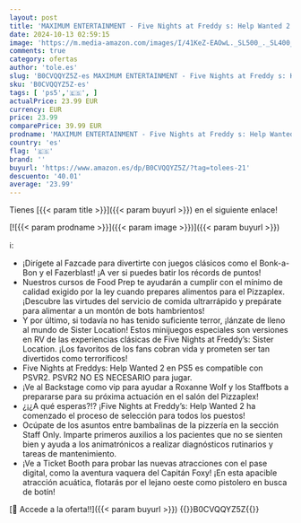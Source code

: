 ```yaml
---
layout: post
title: 'MAXIMUM ENTERTAINMENT - Five Nights at Freddy s: Help Wanted 2 - PS5'
date: 2024-10-13 02:59:15
image: 'https://m.media-amazon.com/images/I/41KeZ-EAOwL._SL500_._SL400_.jpg'
comments: true
category: ofertas
author: 'tole.es'
slug: 'B0CVQQYZ5Z-es MAXIMUM ENTERTAINMENT - Five Nights at Freddy s: Help...'
sku: 'B0CVQQYZ5Z-es'
tags: [ 'ps5','🇪🇸', ]
actualPrice: 23.99 EUR
currency: EUR
price: 23.99
comparePrice: 39.99 EUR
prodname: 'MAXIMUM ENTERTAINMENT - Five Nights at Freddy s: Help Wanted 2 - PS5'
country: 'es'
flag: '🇪🇸'
brand: ''
buyurl: 'https://www.amazon.es/dp/B0CVQQYZ5Z/?tag=tolees-21'
descuento: '40.01'
average: '23.99'
---
```


Tienes [{{< param title >}}]({{< param buyurl >}}) en el siguiente enlace!

[![{{< param prodname >}}]({{< param image >}})]({{< param buyurl >}})

ℹ️:

- ¡Dirígete al Fazcade para divertirte con juegos clásicos como el Bonk-a-Bon y el Fazerblast! ¡A ver si puedes batir los récords de puntos!
- Nuestros cursos de Food Prep te ayudarán a cumplir con el mínimo de calidad exigido por la ley cuando prepares alimentos para el Pizzaplex. ¡Descubre las virtudes del servicio de comida ultrarrápido y prepárate para alimentar a un montón de bots hambrientos!
- Y por último, si todavía no has tenido suficiente terror, ¡lánzate de lleno al mundo de Sister Location! Estos minijuegos especiales son versiones en RV de las experiencias clásicas de Five Nights at Freddy’s: Sister Location. ¡Los favoritos de los fans cobran vida y prometen ser tan divertidos como terroríficos!
- Five Nights at Freddys: Help Wanted 2 en PS5 es compatible con PSVR2. PSVR2 NO ES NECESARIO para jugar.
- ¡Ve al Backstage como vip para ayudar a Roxanne Wolf y los Staffbots a prepararse para su próxima actuación en el salón del Pizzaplex!
- ¿¡¿A qué esperas?!? ¡Five Nights at Freddy’s: Help Wanted 2 ha comenzado el proceso de selección para todos los puestos!
- Ocúpate de los asuntos entre bambalinas de la pizzería en la sección Staff Only. Imparte primeros auxilios a los pacientes que no se sienten bien y ayuda a los animatrónicos a realizar diagnósticos rutinarios y tareas de mantenimiento.
- ¡Ve a Ticket Booth para probar las nuevas atracciones con el pase digital, como la aventura vaquera del Capitán Foxy! ¡En esta apacible atracción acuática, flotarás por el lejano oeste como pistolero en busca de botín!

[🛒 Accede a la oferta!!]({{< param buyurl >}})
{{<world>}}B0CVQQYZ5Z{{</world>}}
